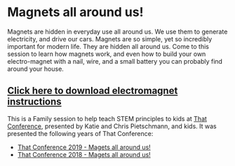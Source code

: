 # Magnets all around us!

Magnets are hidden in everyday use all around us. We use them to generate electricity, and drive our cars. Magnets are so simple, yet so incredibly important for modern life. They are hidden all around us. Come to this session to learn how magnets work, and even how to build your own electro-magnet with a nail, wire, and a small battery you can probably find around your house.

## [Click here to download electromagnet instructions](https://github.com/crpietschmann/That-Conference-Magents-All-Around-Us/blob/master/Magnets%20all%20around%20us%20-%20Instructions.docx?raw=true)

This is a Family session to help teach STEM principles to kids at [That Conference](http://thatconference.com), presented by Katie and Chris Pietschmann, and kids. It was presented the following years of That Conference:

- [That Conference 2019 - Magets all around us!](https://www.thatconference.com/Sessions/Session/13803)
- [That Conference 2018 - Magets all around us!](https://www.thatconference.com/sessions/session/12805)
